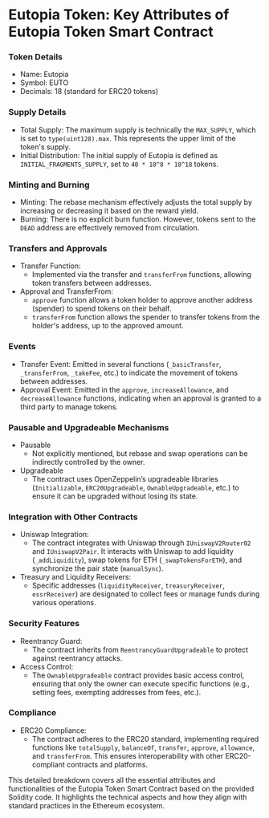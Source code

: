 # Eutopia Token: Key Attributes of Eutopia Token Smart Contract

### Token Details

* Name: Eutopia
* Symbol: EUTO
* Decimals: 18 (standard for ERC20 tokens)

### Supply Details

* Total Supply: The maximum supply is technically the `MAX_SUPPLY`, which is set to `type(uint128).max`. This represents the upper limit of the token's supply.
* Initial Distribution: The initial supply of Eutopia is defined as `INITIAL_FRAGMENTS_SUPPLY`, set to `40 * 10^8 * 10^18` tokens.

### Minting and Burning

* Minting: The rebase mechanism effectively adjusts the total supply by increasing or decreasing it based on the reward yield.
* Burning: There is no explicit burn function. However, tokens sent to the `DEAD` address are effectively removed from circulation.

### Transfers and Approvals

* Transfer Function:
  * Implemented via the transfer and `transferFrom` functions, allowing token transfers between addresses.
* Approval and TransferFrom:
  * `approve` function allows a token holder to approve another address (spender) to spend tokens on their behalf.
  * `transferFrom` function allows the spender to transfer tokens from the holder's address, up to the approved amount.

### Events

* Transfer Event: Emitted in several functions (`_basicTransfer`, `_transferFrom`, `_takeFee`, etc.) to indicate the movement of tokens between addresses.
* Approval Event: Emitted in the `approve`, `increaseAllowance`, and `decreaseAllowance` functions, indicating when an approval is granted to a third party to manage tokens.

### Pausable and Upgradeable Mechanisms

* Pausable
  * Not explicitly mentioned, but rebase and swap operations can be indirectly controlled by the owner.
* Upgradeable
  * The contract uses OpenZeppelin’s upgradeable libraries (`Initializable`, `ERC20Upgradeable`, `OwnableUpgradeable`, etc.) to ensure it can be upgraded without losing its state.

### Integration with Other Contracts

* Uniswap Integration:
  * The contract integrates with Uniswap through `IUniswapV2Router02` and `IUniswapV2Pair`. It interacts with Uniswap to add liquidity (`_addLiquidity`), swap tokens for ETH (`_swapTokensForETH`), and synchronize the pair state (`manualSync`).
* Treasury and Liquidity Receivers:
  * Specific addresses (`liquidityReceiver`, `treasuryReceiver`, `essrReceiver`) are designated to collect fees or manage funds during various operations.

### Security Features

* Reentrancy Guard:
  * The contract inherits from `ReentrancyGuardUpgradeable` to protect against reentrancy attacks.
* Access Control:
  * The `OwnableUpgradeable` contract provides basic access control, ensuring that only the owner can execute specific functions (e.g., setting fees, exempting addresses from fees, etc.).

### Compliance

* ERC20 Compliance:
  * The contract adheres to the ERC20 standard, implementing required functions like `totalSupply`, `balanceOf`, `transfer`, `approve`, `allowance`, and `transferFrom`. This ensures interoperability with other ERC20-compliant contracts and platforms.

This detailed breakdown covers all the essential attributes and functionalities of the Eutopia Token Smart Contract based on the provided Solidity code. It highlights the technical aspects and how they align with standard practices in the Ethereum ecosystem.
